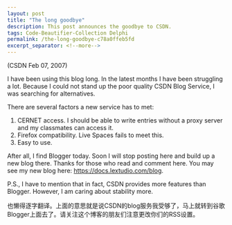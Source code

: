 ```yaml
---
layout: post
title: "The long goodbye"
description: This post announces the goodbye to CSDN.
tags: Code-Beautifier-Collection Delphi
permalink: /the-long-goodbye-c78a0ffeb5fd
excerpt_separator: <!--more-->
---
```

(CSDN Feb 07, 2007)

I have been using this blog long. In the latest months I have been struggling a lot. Because I could not stand up the poor quality CSDN Blog Service, I was searching for alternatives.
<!--more-->

There are several factors a new service has to met:

1. CERNET access. I should be able to write entries without a proxy server and my classmates can access it.
1. Firefox compatibility. Live Spaces fails to meet this.
1. Easy to use.

After all, I find Blogger today. Soon I will stop posting here and build up a new blog there. Thanks for those who read and comment here. You may see my new blog here: https://docs.lextudio.com/blog.

P.S., I have to mention that in fact, CSDN provides more features than Blogger. However, I am caring about stability more.

也懒得逐字翻译。上面的意思就是说CSDN的blog服务我受够了，马上就转到谷歌Blogger上面去了。请关注这个博客的朋友们注意更改你们的RSS设置。
